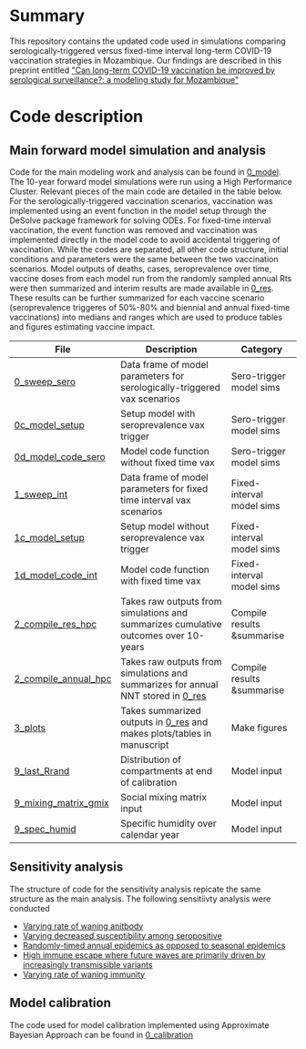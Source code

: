 # Summary
This repository contains the updated code used in simulations comparing serologically-triggered versus fixed-time interval long-term COVID-19 vaccination strategies in Mozambique. Our findings are described in this preprint entitled ["Can long-term COVID-19 vaccination be improved by serological surveillance?: a modeling study for Mozambique"](https://www.medrxiv.org/content/10.1101/2023.08.29.23294793v1)

# Code description
## Main forward model simulation and analysis
Code for the main modeling work and analysis can be found in [0_model](https://github.com/lopmanlab/COVID_serovax_Mozambique_v2/tree/main/0_model). The 10-year forward model simulations were run using a High Performance Cluster. Relevant pieces of the main code are detailed in the table below. For the serologically-triggered vaccination scenarios, vaccination was implemented using an event function in the model setup through the DeSolve package framework for solving ODEs. For fixed-time interval vaccination, the event function was removed and vaccination was implemented directly in the model code to avoid accidental triggering of vaccination. While the codes are separated, all other code structure, initial conditions and parameters were the same between the two vaccination scenarios. Model outputs of deaths, cases, seroprevalence over time, vaccine doses from each model run from the randomly sampled annual Rts were then summarized and interim results are made available in [0_res](1_main/0_res). These results can be further summarized for each vaccine scenario (seroprevalence triggeres of 50%-80% and biennial and annual fixed-time vaccinations) into medians and ranges which are used to produce tables and figures estimating vaccine impact. 

| File                   | Description |Category|
| ---------------------- | ------------- |------------- |
| [0_sweep_sero](2_main_simulation/0_sweep_sero.RDS)           |Data frame of model parameters for serologically-triggered vax scenarios| Sero-trigger model sims|
| [0c_model_setup](2_main_simulation/0c_model_setup.R)        | Setup model with seroprevalence vax trigger | Sero-trigger model sims|
| [0d_model_code_sero](2_main_simulation/0d_model_code_sero.R) | Model code function without fixed time vax| Sero-trigger model sims|
| [1_sweep_int](2_main_simulation/1_sweep_int.RDS)| Data frame of model parameters for fixed time interval vax scenarios| Fixed-interval model sims|
| [1c_model_setup](2_main_simulation/1c_model_setup.R)         |Setup model without seroprevalence vax trigger |Fixed-interval model sims|
| [1d_model_code_int](2_main_simulation/1d_model_code_int.R)      | Model code function with fixed time vax|Fixed-interval model sims|
| [2_compile_res_hpc](2_main_simulation/2_compile_res_hpc.R)      | Takes raw outputs from simulations and summarizes cumulative outcomes over 10-years|Compile results &summarise| stored in  [0_res](2_main_simulation/0_res)
| [2_compile_annual_hpc](2_main_simulation/2_compile_annual_hpc.R)      | Takes raw outputs from simulations and summarizes for annual NNT stored in  [0_res](2_main_simulation/0_res)|Compile results &summarise|
| [3_plots](2_main_simulation/3_plots.Rmd)      | Takes summarized outputs in [0_res](2_main_simulation/0_res) and makes plots/tables in manuscript|Make figures|
| [9_last_Rrand](2_main_simulation/9_last_Rrand.RDS)      | Distribution of compartments at end of calibration|Model input|
| [9_mixing_matrix_gmix](2_main_simulation/9_mixing_matrix_gmix.R)      | Social mixing matrix input|Model input|
| [9_spec_humid](2_main_simulation/9_spec_humid.csv)      | Specific humidity over calendar year|Model input|

## Sensitivity analysis
The structure of code for the sensitivity analysis repicate the same structure as the main analysis. The following sensitiivty analysis were conducted

* [Varying rate of waning anitbody](2_kappasweep)
* [Varying decreased susceptibility among seropositive](3_foisweep)
* [Randomly-timed annual epidemics as opposed to seasonal epidemics](4_randtime)
* [High immune escape where future waves are primarily driven by increasingly transmissible variants](5_hiescape)
* [Varying rate of waning immunity](6_waneimmune)
## Model calibration
The code used for model calibration implemented using Approximate Bayesian Approach can be found in [0_calibration](1_calibration)
